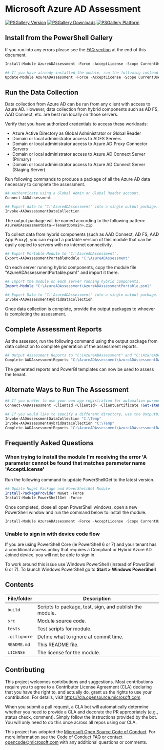 # Microsoft Azure AD Assessment

[![PSGallery Version](https://img.shields.io/powershellgallery/v/AzureADAssessment.svg?style=flat&logo=powershell&label=PSGallery%20Version)](https://www.powershellgallery.com/packages/AzureADAssessment) [![PSGallery Downloads](https://img.shields.io/powershellgallery/dt/AzureADAssessment.svg?style=flat&logo=powershell&label=PSGallery%20Downloads)](https://www.powershellgallery.com/packages/AzureADAssessment) [![PSGallery Platform](https://img.shields.io/powershellgallery/p/AzureADAssessment.svg?style=flat&logo=powershell&label=PSGallery%20Platform)](https://www.powershellgallery.com/packages/AzureADAssessment)

## Install from the PowerShell Gallery
If you run into any errors please see the [FAQ section](#faq) at the end of this document.

```PowerShell
Install-Module AzureADAssessment -Force -AcceptLicense -Scope CurrentUser

## If you have already installed the module, run the following instead to ensure you have the latest version.
Update-Module AzureADAssessment -Force -AcceptLicense -Scope CurrentUser
```

## Run the Data Collection
Data collection from Azure AD can be run from any client with access to Azure AD. However, data collection from hybrid components such as AD FS, AAD Connect, etc. are best run locally on those servers.

Verify that you have authorized credentials to access these workloads:
* Azure Active Directory as Global Administrator or Global Reader
* Domain or local administrator access to ADFS Servers
* Domain or local administrator access to Azure AD Proxy Connector Servers
* Domain or local administrator access to Azure AD Connect Server (Primary)
* Domain or local administrator access to Azure AD Connect Server (Staging Server)

Run following commands to produce a package of all the Azure AD data necessary to complete the assessment.
```PowerShell
## Authenticate using a Global Admin or Global Reader account.
Connect-AADAssessment

## Export data to "C:\AzureADAssessment" into a single output package.
Invoke-AADAssessmentDataCollection
```

The output package will be named according to the following pattern: `AzureADAssessmentData-<TenantDomain>.zip`

To collect data from hybrid components (such as AAD Connect, AD FS, AAD App Proxy), you can export a portable version of this module that can be easily copied to servers with no internet connectivity.
```PowerShell
## Export Portable Module to "C:\AzureADAssessment".
Export-AADAssessmentPortableModule "C:\AzureADAssessment"
```

On each server running hybrid components, copy the module file "AzureADAssessmentPortable.psm1" and import it there.
```PowerShell
## Import the module on each server running hybrid components.
Import-Module "C:\AzureADAssessment\AzureADAssessmentPortable.psm1"

## Export Data to "C:\AzureADAssessment" into a single output package.
Invoke-AADAssessmentHybridDataCollection
```

Once data collection is complete, provide the output packages to whoever is completing the assessment.

## Complete Assessment Reports
As the assessor, run the following command using the output package from data collection to complete generation of the assessment reports.
```PowerShell
## Output Assessment Reports to "C:\AzureADAssessment" and "C:\AzureADAssessment\PowerBI".
Complete-AADAssessmentReports "C:\AzureADAssessment\AzureADAssessmentData-<TenantName>.onmicrosoft.com.zip"
```

The generated reports and PowerBI templates can now be used to assess the tenant.

## Alternate Ways to Run The Assessment
```PowerShell
## If you prefer to use your own app registration for automation purposes, you may connect using your own ClientId and Certificate like the example below. Your app registration should include Directory.Read.All and Policy.Read.All permissions to MS Graph for a complete assessment. Once added, ensure you have completed admin consent on the service principal for those application permissions.
Connect-AADAssessment -ClientId <ClientId> -ClientCertificate (Get-Item 'Cert:\CurrentUser\My\<Thumbprint>') -TenantId <TenantId>

## If you would like to specify a different directory, use the OutputDirectory parameter.
Invoke-AADAssessmentDataCollection "C:\Temp"
Invoke-AADAssessmentHybridDataCollection "C:\Temp"
Complete-AADAssessmentReports "C:\AzureADAssessment\AzureADAssessmentData-<TenantName>.onmicrosoft.com.zip" -OutputDirectory "C:\Temp"
```

## <h2 id="faq">Frequently Asked Questions</h2>
### When trying to install the module I'm receiving the error 'A parameter cannot be found that matches parameter name 'AcceptLicense' 
Run the following command to update PowerShellGet to the latest version.

```PowerShell
## Update Nuget Package and PowerShellGet Module
Install-PackageProvider NuGet -Force
Install-Module PowerShellGet -Force
```
Once completed, close all open PowerShell windows, open a new PowerShell window and run the command below to install the module.

```PowerShell
Install-Module AzureADAssessment -Force -AcceptLicense -Scope CurrentUser
```

### Unable to sign in with device code flow
If you are using PowerShell Core (ie PowerShell 6 or 7) and your tenant has a conditional access policy that requires a Compliant or Hybrid Azure AD Joined device, you will not be able to sign in.

To work around this issue use Windows PowerShell (instead of PowerShell 6 or 7). To launch Windows PowerShell go to **Start > Windows PowerShell**

## Contents

| File/folder       | Description                                             |
|-------------------|---------------------------------------------------------|
| `build`           | Scripts to package, test, sign, and publish the module. |
| `src`             | Module source code.                                     |
| `tests`           | Test scripts for module.                                |
| `.gitignore`      | Define what to ignore at commit time.                   |
| `README.md`       | This README file.                                       |
| `LICENSE`         | The license for the module.                             |

## Contributing

This project welcomes contributions and suggestions.  Most contributions require you to agree to a
Contributor License Agreement (CLA) declaring that you have the right to, and actually do, grant us
the rights to use your contribution. For details, visit https://cla.opensource.microsoft.com.

When you submit a pull request, a CLA bot will automatically determine whether you need to provide
a CLA and decorate the PR appropriately (e.g., status check, comment). Simply follow the instructions
provided by the bot. You will only need to do this once across all repos using our CLA.

This project has adopted the [Microsoft Open Source Code of Conduct](https://opensource.microsoft.com/codeofconduct/).
For more information see the [Code of Conduct FAQ](https://opensource.microsoft.com/codeofconduct/faq/) or
contact [opencode@microsoft.com](mailto:opencode@microsoft.com) with any additional questions or comments.
